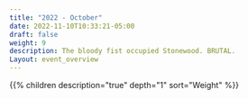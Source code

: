```yaml
---
title: "2022 - October"
date: 2022-11-10T10:33:21-05:00
draft: false
weight: 9
description: The bloody fist occupied Stonewood. BRUTAL.
Layout: event_overview
---
```


{{% children description="true" depth="1"  sort="Weight" %}}


